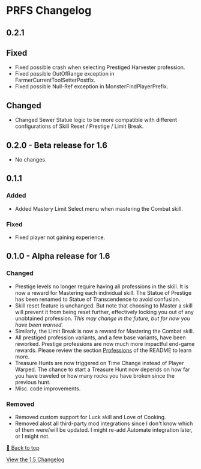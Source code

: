 ﻿# PRFS Changelog

## 0.2.1

## Fixed

* Fixed possible crash when selecting Prestiged Harvester profession.
* Fixed possible OutOfRange exception in FarmerCurrentToolSetterPostfix.
* Fixed possible Null-Ref exception in MonsterFindPlayerPrefix.

## Changed

* Changed Sewer Statue logic to be more compatible with different configurations of Skill Reset / Prestige / Limit Break.


## 0.2.0 - Beta release for 1.6

* No changes.


## 0.1.1

### Added

* Added Mastery Limit Select menu when mastering the Combat skill.

### Fixed

* Fixed player not gaining experience.


## 0.1.0 - Alpha release for 1.6

### Changed

* Prestige levels no longer require having all professions in the skill. It is now a reward for Mastering each individual skill. The Statue of Prestige has been renamed to Statue of Transcendence to avoid confusion. 
* Skill reset feature is unchanged. But note that choosing to Master a skill will prevent it from being reset further, effectively locking you out of any unobtained profession. *This may change in the future, but for now you have been warned.*
* Similarly, the Limit Break is now a reward for Mastering the Combat skill.
* All prestiged profession variants, and a few base variants, have been reworked. Prestige professions are now much more impactful end-game rewards. Please review the section [Professions](README.md#professions) of the README to learn more.
* Treasure Hunts are now triggered on Time Change instead of Player Warped. The chance to start a Treasure Hunt now depends on how far you have traveled or how many rocks you have broken since the previous hunt.
* Misc. code improvements.

### Removed

* Removed custom support for Luck skill and Love of Cooking.
* Removed alost all third-party mod integrations since I don't know which of them were/will be updated. I might re-add Automate integration later, or I might not.


[🔼 Back to top](#profs-changelog)

[View the 1.5 Changelog](resources/CHANGELOG_old.md)